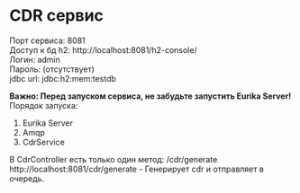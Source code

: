 <h1>CDR сервис </h1>

Порт сервиса: 8081<br>
Доступ к бд h2: http://localhost:8081/h2-console/<br>
Логин: admin<br>
Пароль: (отсутствует)<br>
jdbc url: jdbc:h2:mem:testdb

<b>Важно: Перед запуском сервиса, не забудьте запустить Eurika Server! </b><br>
Порядок запуска:<br>
1. Eurika Server<br>
2. Amqp<br>
3. CdrService<br>


В CdrController есть только один метод: /cdr/generate
http://localhost:8081/cdr/generate -
Генерирует cdr и отправляет в очередь.

